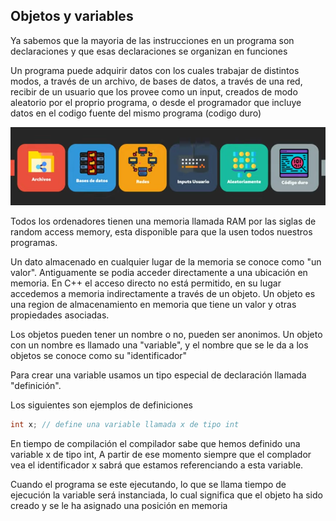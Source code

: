 Objetos y variables
---
Ya sabemos que la mayoria de las instrucciones en un programa son declaraciones y que esas declaraciones se organizan en funciones

Un programa puede adquirir datos con los cuales trabajar de distintos modos, a través de un archivo, de bases de datos, a través de una red, recibir de un usuario que los provee como un input, creados de modo aleatorio por el proprio programa, o desde el programador que incluye datos en el codigo fuente del mismo programa (codigo duro)

![avatar](004/fuentes_de_datos.png)

Todos los ordenadores tienen una memoria llamada RAM por las siglas de random access memory, esta disponible para que la usen todos nuestros programas.

Un dato almacenado en cualquier lugar de la memoria se conoce como "un valor". Antiguamente se podia acceder directamente a una ubicación en memoria. En C++ el acceso directo no está permitido, en su lugar accedemos a memoria indirectamente a través de un objeto. Un objeto es una region de almacenamiento en memoria que tiene un valor y otras propiedades asociadas.

Los objetos pueden tener un nombre o no, pueden ser anonimos. Un objeto con un nombre es llamado una "variable", y el nombre que se le da a los objetos se conoce como su "identificador"

Para crear una variable usamos un tipo especial de declaración llamada "definición".

Los siguientes son ejemplos de definiciones  

```c++
int x; // define una variable llamada x de tipo int
```

En tiempo de compilación el compilador sabe que hemos definido una variable x de tipo int, A partir de ese momento siempre que el complador vea el identificador x sabrá que estamos referenciando a esta variable.

Cuando el programa se este ejecutando, lo que se llama tiempo de ejecución la variable será instanciada, lo cual significa que el objeto ha sido creado y se le ha asignado una posición en memoria
